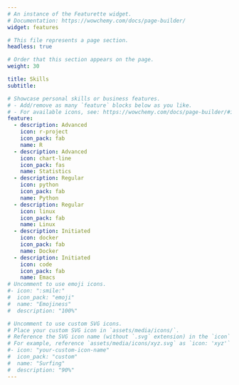 ```yaml
---
# An instance of the Featurette widget.
# Documentation: https://wowchemy.com/docs/page-builder/
widget: features

# This file represents a page section.
headless: true

# Order that this section appears on the page.
weight: 30

title: Skills
subtitle:

# Showcase personal skills or business features.
# - Add/remove as many `feature` blocks below as you like.
# - For available icons, see: https://wowchemy.com/docs/page-builder/#icons
feature:
  - description: Advanced
    icon: r-project
    icon_pack: fab
    name: R
  - description: Advanced
    icon: chart-line
    icon_pack: fas
    name: Statistics
  - description: Regular
    icon: python
    icon_pack: fab
    name: Python
  - description: Regular
    icon: linux
    icon_pack: fab
    name: Linux
  - description: Initiated
    icon: docker
    icon_pack: fab
    name: Docker
  - description: Initiated
    icon: code
    icon_pack: fab
    name: Emacs
# Uncomment to use emoji icons.
#- icon: ":smile:"
#  icon_pack: "emoji"
#  name: "Emojiness"
#  description: "100%"

# Uncomment to use custom SVG icons.
# Place your custom SVG icon in `assets/media/icons/`.
# Reference the SVG icon name (without `.svg` extension) in the `icon` field.
# For example, reference `assets/media/icons/xyz.svg` as `icon: 'xyz'`
#- icon: "your-custom-icon-name"
#  icon_pack: "custom"
#  name: "Surfing"
#  description: "90%"
---
```

